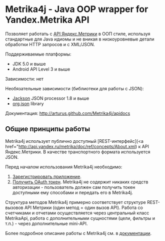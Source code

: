Metrika4j -  Java OOP wrapper for Yandex.Metrika API
================================================
Позволяет работать с [API Яндекс.Метрики](http://api.yandex.ru/metrika/doc/ref/concepts/About.xml) в ООП стиле, используя стандартные для
Java идиомы и не вникая в низкоуровневые детали обработки HTTP запросов и с XML/JSON.

Поддерживаемые платформы:

- JDK 5.0 и выше
- Android API Level 3 и выше

Зависимости: нет

Необязательные зависимости (библиотеки для работы с JSON):

- [Jackson](http://jackson.codehaus.org) JSON processor 1.8 и выше
- [org.json](http://www.json.org/java/index.html) library

Документация: http://arturus.github.com/Metrika4j/apidocs

Общие принципы работы
---------------------
Metrika4j использует публично доступный [REST-интерфейс](<a href="http://api.yandex.ru/metrika/doc/ref/concepts/About.xml)
 к API Яндекс.Метрики. В качестве транспортного формата используется JSON.

Перед началом использования Metrika4j необходимо:

1. [Зарегистрировать приложение](http://api.yandex.ru/oauth/doc/dg/tasks/register-client.xml).
2. [Получить OAuth токен](http://api.yandex.ru/metrika/doc/ref/concepts/authorization.xml). Metrika4j не содержит
никаких средств авторизации - пользователь должен сам получить токен доступными ему способами и передать его в Metrika4j.

Структура методов Metrika4j примерно соответствует структуре REST-вызовов API Метрики (один метод = один вызов API).
Работа со счетчиками и отчетами осуществляется через центральный класс MetrikaApi, работа с дополнительными сущностями
(цели, фильтры и т.п.) - через дополнительные mini-API.

Более подробное описание работы с Metrika4j см. в [документации](http://arturus.github.com/Metrika4j/apidocs/ru/metrika4j/package-summary.html#package_description).




